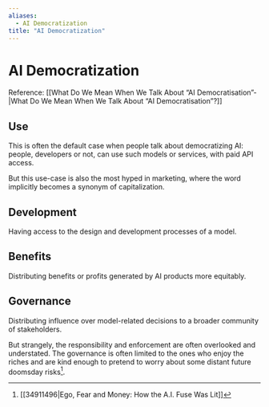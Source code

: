```yaml
---
aliases:
  - AI Democratization
title: "AI Democratization"
---
```


# AI Democratization

Reference: [[What Do We Mean When We Talk About “AI Democratisation”-|What Do We Mean When We Talk About “AI Democratisation”?]]

## Use

This is often the default case when people talk about democratizing AI: people, developers or not, can use such models or services, with paid API access.

But this use-case is also the most hyped in marketing, where the word implicitly becomes a synonym of capitalization.

## Development

Having access to the design and development processes of a model.

## Benefits

Distributing benefits or profits generated by AI products more equitably.

## Governance

Distributing influence over model-related decisions to a broader community of stakeholders.

But strangely, the responsibility and enforcement are often overlooked and understated. The governance is often limited to the ones who enjoy the riches and are kind enough to pretend to worry about some distant future doomsday risks[^1].

[^1]: [[34911496|Ego, Fear and Money: How the A.I. Fuse Was Lit]]